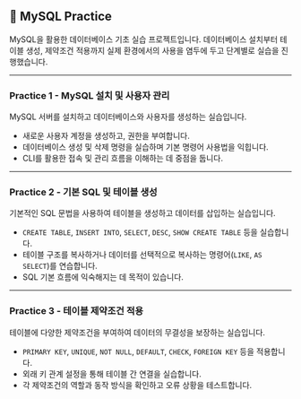 ## 🐬 MySQL Practice

MySQL을 활용한 데이터베이스 기초 실습 프로젝트입니다. 데이터베이스 설치부터 테이블 생성, 제약조건 적용까지 실제 환경에서의 사용을 염두에 두고 단계별로 실습을 진행했습니다.

---

### Practice 1 - MySQL 설치 및 사용자 관리

MySQL 서버를 설치하고 데이터베이스와 사용자를 생성하는 실습입니다.

* 새로운 사용자 계정을 생성하고, 권한을 부여합니다.
* 데이터베이스 생성 및 삭제 명령을 실습하며 기본 명령어 사용법을 익힙니다.
* CLI를 활용한 접속 및 관리 흐름을 이해하는 데 중점을 둡니다.

---

### Practice 2 - 기본 SQL 및 테이블 생성

기본적인 SQL 문법을 사용하여 테이블을 생성하고 데이터를 삽입하는 실습입니다.

* `CREATE TABLE`, `INSERT INTO`, `SELECT`, `DESC`, `SHOW CREATE TABLE` 등을 실습합니다.
* 테이블 구조를 복사하거나 데이터를 선택적으로 복사하는 명령어(`LIKE`, `AS SELECT`)를 연습합니다.
* SQL 기본 흐름에 익숙해지는 데 목적이 있습니다.

---

### Practice 3 - 테이블 제약조건 적용

테이블에 다양한 제약조건을 부여하여 데이터의 무결성을 보장하는 실습입니다.

* `PRIMARY KEY`, `UNIQUE`, `NOT NULL`, `DEFAULT`, `CHECK`, `FOREIGN KEY` 등을 적용합니다.
* 외래 키 관계 설정을 통해 테이블 간 연결을 실습합니다.
* 각 제약조건의 역할과 동작 방식을 확인하고 오류 상황을 테스트합니다.

